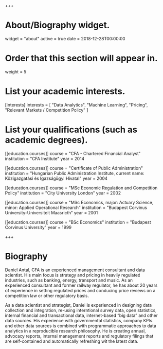 +++
# About/Biography widget.
widget = "about"
active = true
date = 2018-12-28T00:00:00

# Order that this section will appear in.
weight = 5

# List your academic interests.
[interests]
  interests = [
    "Data Analytics",
    "Machine Learning",
    "Pricing", 
    "Relevant Markets / Competition Policy"
  ]

# List your qualifications (such as academic degrees).
[[education.courses]]
  course = "CFA - Chartered Financial Analyst"
  institution = "CFA Institute"
  year = 2014
  
[[education.courses]]
  course = "Certificate of Public Administration"
  institution = "Hungarian Public Administration Institute, current name: Közigazgatási és Igazságügyi Hivatal"
  year = 2004

[[education.courses]]
  course = "MSc Economic Regulation and Competition Policy"
  institution = "City University London"
  year = 2002

[[education.courses]]
  course = "MSc Economics, major: Actuary Science, minor: Applied Operational Research"
  institution = "Budapest Corvinus University-Universiteit Maasricth"
  year = 2001
  
[[education.courses]]
  course = "BSc Economics"
  institution = "Budapest Corvinus University"
  year = 1999
 
+++

# Biography

Daniel Antal, CFA is an experienced management consultant and data scientist.  His main focus is strategy and pricing in heavily regulated industries, such as banking, energy, transport and music. As an experienced consultant and former railway regulator, he has about 20 years of experience in setting regulated prices and conducing price reviews on a competition law or other regulatory basis.

As a data scientist and strategist, Daniel is experienced in designing data collection and integration, re-using interntional survey data, open statistics, internal financial and transactional data, internet-based “big data” and other data sources.  His experience with governmental statistics, company KPIs and other data sources is combined with programmatic approaches to data analytics in a reproducible research philosophy.  He is creating annual, advocacy reports, internal management reports and regulatory filings that are self-contained and automatically refreshing wit the latest data.

